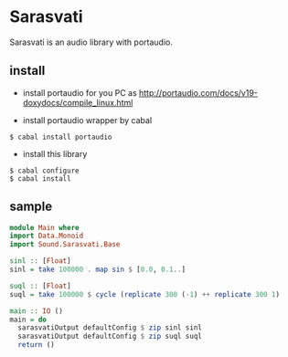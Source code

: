 Sarasvati
=========

Sarasvati is an audio library with portaudio.

install
-----------------------

* install portaudio for you PC as http://portaudio.com/docs/v19-doxydocs/compile_linux.html

* install portaudio wrapper by cabal

```
$ cabal install portaudio
```

* install this library

```
$ cabal configure
$ cabal install
```

sample
-----------------------

```haskell
module Main where
import Data.Monoid 
import Sound.Sarasvati.Base

sinl :: [Float] 
sinl = take 100000 . map sin $ [0.0, 0.1..] 

suql :: [Float]
suql = take 100000 $ cycle (replicate 300 (-1) ++ replicate 300 1)

main :: IO ()
main = do
  sarasvatiOutput defaultConfig $ zip sinl sinl
  sarasvatiOutput defaultConfig $ zip suql suql
  return ()
```
